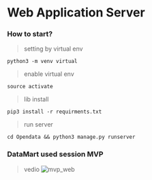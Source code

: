 # Web Application Server

### How to start?
> setting by virtual env
```
python3 -m venv virtual
```

> enable virtual env 
```
source activate
```

> lib install
```
pip3 install -r requirments.txt
```

> run server
```
cd Opendata && python3 manage.py runserver
```

### DataMart used session MVP
> vedio
![mvp_web](https://user-images.githubusercontent.com/118493627/234904181-4d07dd73-ad41-4305-bfda-8a044414d450.gif)


